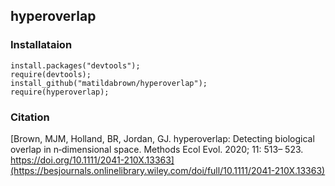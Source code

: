 ## hyperoverlap

### Installataion
```
install.packages("devtools");
require(devtools);
install_github("matildabrown/hyperoverlap");
require(hyperoverlap);
```

### Citation
[Brown, MJM, Holland, BR, Jordan, GJ. hyperoverlap: Detecting biological overlap in n‐dimensional space. Methods Ecol Evol. 2020; 11: 513– 523. https://doi.org/10.1111/2041-210X.13363](https://besjournals.onlinelibrary.wiley.com/doi/full/10.1111/2041-210X.13363)

